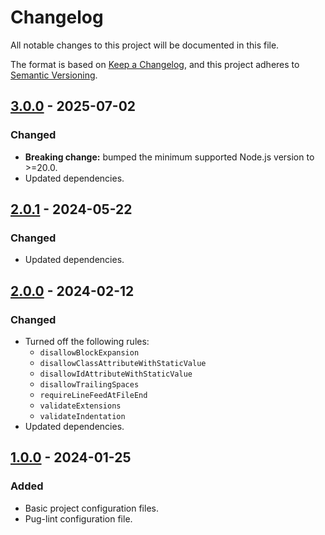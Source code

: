# Changelog

All notable changes to this project will be documented in this file.

The format is based on [Keep a Changelog](https://keepachangelog.com/en/1.1.0/),
and this project adheres to [Semantic Versioning](https://semver.org/spec/v2.0.0.html).

## [3.0.0] - 2025-07-02

### Changed

- **Breaking change:** bumped the minimum supported Node.js version to >=20.0.
- Updated dependencies.

## [2.0.1] - 2024-05-22

### Changed

- Updated dependencies.

## [2.0.0] - 2024-02-12

### Changed

- Turned off the following rules:
  - `disallowBlockExpansion`
  - `disallowClassAttributeWithStaticValue`
  - `disallowIdAttributeWithStaticValue`
  - `disallowTrailingSpaces`
  - `requireLineFeedAtFileEnd`
  - `validateExtensions`
  - `validateIndentation`
- Updated dependencies.

## [1.0.0] - 2024-01-25

### Added

- Basic project configuration files.
- Pug-lint configuration file.

[3.0.0]: https://github.com/koshikishi/pug-lint-config/compare/v2.0.1...HEAD
[2.0.1]: https://github.com/koshikishi/pug-lint-config/compare/v2.0.0...v2.0.1
[2.0.0]: https://github.com/koshikishi/pug-lint-config/compare/v1.0.0...v2.0.0
[1.0.0]: https://github.com/koshikishi/pug-lint-config/releases/tag/v1.0.0

